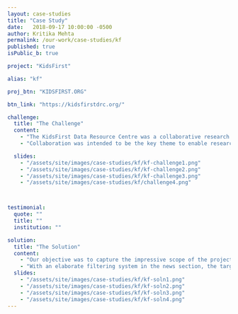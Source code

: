 ```yaml
---
layout: case-studies
title: "Case Study"
date:   2018-09-17 10:00:00 -0500
author: Kritika Mehta
permalink: /our-work/case-studies/kf
published: true
isPublic_b: true

project: "KidsFirst"

alias: "kf"

proj_btn: "KIDSFIRST.ORG"

btn_link: "https://kidsfirstdrc.org/"

challenge:
  title: "The Challenge"
  content:
    - "The KidsFirst Data Resource Centre was a collaborative research effort to harmonize clinical and genetic data from pediatric cancer and structural birth defects cohorts. The goal was to create a website to spread awareness and facilitate the launch of a centralized, cloud-based platform that empowers scientists to connect with the scientific and public community."
    - "Collaboration was intended to be the key theme to enable researchers to work together so that personalized treatments could be developed to cure children diagnosed with these disease types. It was important that the site cater to the needs of a diverse set of users including researchers, clinicians, patients, and foundations."

  slides:
    - "/assets/site/images/case-studies/kf/kf-challenge1.png"
    - "/assets/site/images/case-studies/kf/kf-challenge2.png"
    - "/assets/site/images/case-studies/kf/kf-challenge3.png"
    - "/assets/site/images/case-studies/kf/challenge4.png"



testimonial:
  quote: ""
  title: ""
  institution: ""

solution:
  title: "The Solution"
  content:
    - "Our objective was to capture the impressive scope of the project as Kidsfirst DRC was the largest collection of pediatric genetic data, with more than 25,000 samples to be analyzed. Through the use of playful colors and imagery, the interface aimed to be a pleasurable navigational experience for researchers, patients, and parents. With various sections providing in-depth knowledge about the portal features, user groups and partners, the website was a comprehensive resource about the portal." 
    - "With an elaborate filtering system in the news section, the target audience was kept up to date with events, media, and studies conducted in the scientific community. A succinct and easy-to-use guide was provided as a support system to help novice users familiarise themselves with the use of tools required for submission to the KidsFirst Data Portal. Because genetic disease research across pediatric cancer has not been previously performed on a large scale, the website successfully addressed the issue by creating a common platform for research discovery."
  slides:
    - "/assets/site/images/case-studies/kf/kf-soln1.png"
    - "/assets/site/images/case-studies/kf/kf-soln2.png"
    - "/assets/site/images/case-studies/kf/kf-soln3.png"
    - "/assets/site/images/case-studies/kf/kf-soln4.png"
---
```

